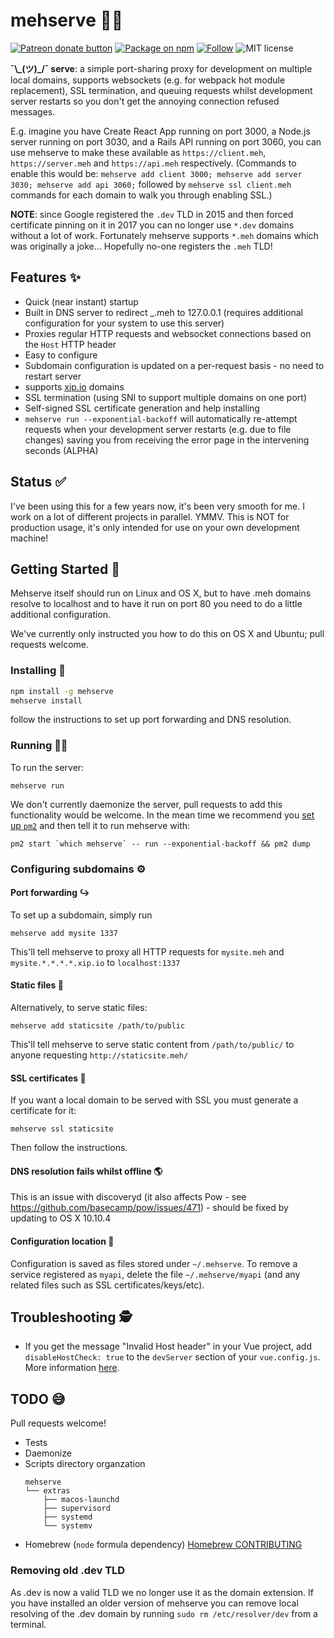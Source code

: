 # mehserve 🤷‍♂️

<span class="badge-patreon"><a href="https://patreon.com/benjie" title="Support Benjie's OSS development on Patreon"><img src="https://img.shields.io/badge/donate-via%20Patreon-orange.svg" alt="Patreon donate button" /></a></span>
[![Package on npm](https://img.shields.io/npm/v/mehserve.svg?style=flat)](https://www.npmjs.com/package/mehserve)
[![Follow](https://img.shields.io/badge/twitter-@Benjie-blue.svg)](https://twitter.com/Benjie)
![MIT license](https://img.shields.io/npm/l/mehserve.svg)

**¯\\\_(ツ)\_/¯ serve**: a simple port-sharing proxy for development on multiple local domains,
supports websockets (e.g. for webpack hot module replacement), SSL
termination, and queuing requests whilst development server restarts so you
don't get the annoying connection refused messages.

E.g. imagine you have Create React App running on port 3000, a Node.js server
running on port 3030, and a Rails API running on port 3060, you can use
mehserve to make these available as `https://client.meh`, `https://server.meh`
and `https://api.meh` respectively. (Commands to enable this would be:
`mehserve add client 3000; mehserve add server 3030; mehserve add api 3060;`
followed by `mehserve ssl client.meh` commands for each domain to walk you
through enabling SSL.)

**NOTE**: since Google registered the `.dev` TLD in 2015 and then forced
certificate pinning on it in 2017 you can no longer use `*.dev` domains
without a lot of work. Fortunately mehserve supports `*.meh` domains which
was originally a joke... Hopefully no-one registers the `.meh` TLD!

## Features ✨

- Quick (near instant) startup
- Built in DNS server to redirect \_.meh to 127.0.0.1 (requires
  additional configuration for your system to use this server)
- Proxies regular HTTP requests and websocket connections based on the `Host`
  HTTP header
- Easy to configure
- Subdomain configuration is updated on a per-request basis - no need to
  restart server
- supports [xip.io](http://xip.io/) domains
- SSL termination (using SNI to support multiple domains on one port)
- Self-signed SSL certificate generation and help installing
- `mehserve run --exponential-backoff` will automatically re-attempt requests
  when your development server restarts (e.g. due to file changes) saving
  you from receiving the error page in the intervening seconds (ALPHA)

## Status ✅

I've been using this for a few years now, it's been very smooth for me. I
work on a lot of different projects in parallel. YMMV. This is NOT for
production usage, it's only intended for use on your own development machine!

## Getting Started 🚀

Mehserve itself should run on Linux and OS X, but to have .meh domains
resolve to localhost and to have it run on port 80 you need to do a little
additional configuration.

We've currently only instructed you how to do this on OS X and Ubuntu; pull
requests welcome.

### Installing 💾

```bash
npm install -g mehserve
mehserve install
```

follow the instructions to set up port forwarding and DNS resolution.

### Running 🏃‍♀️

To run the server:

`mehserve run`

We don't currently daemonize the server, pull requests to add this
functionality would be welcome. In the mean time we recommend you [set up
`pm2`](http://pm2.keymetrics.io/docs/usage/quick-start/) and then tell it to
run mehserve with:

```
pm2 start `which mehserve` -- run --exponential-backoff && pm2 dump
```

### Configuring subdomains ⚙️

#### Port forwarding ↪️

To set up a subdomain, simply run

`mehserve add mysite 1337`

This'll tell mehserve to proxy all HTTP requests for `mysite.meh`
and `mysite.*.*.*.*.xip.io` to `localhost:1337`

#### Static files 📄

Alternatively, to serve static files:

`mehserve add staticsite /path/to/public`

This'll tell mehserve to serve static content from `/path/to/public/` to anyone
requesting `http://staticsite.meh/`

#### SSL certificates 🔐

If you want a local domain to be served with SSL you must generate a
certificate for it:

`mehserve ssl staticsite`

Then follow the instructions.

#### DNS resolution fails whilst offline 🌎

This is an issue with discoveryd (it also affects Pow - see
https://github.com/basecamp/pow/issues/471) - should be fixed by
updating to OS X 10.10.4

#### Configuration location 🧭

Configuration is saved as files stored under `~/.mehserve`. To remove a service
registered as `myapi`, delete the file `~/.mehserve/myapi` (and any related
files such as SSL certificates/keys/etc).

## Troubleshooting 🕵️

- If you get the message "Invalid Host header" in your Vue project, add
  `disableHostCheck: true` to the `devServer` section of your `vue.config.js`.
  More information [here](https://github.com/benjie/mehserve/issues/23).

## TODO 😅

Pull requests welcome!

- Tests
- Daemonize
- Scripts directory organzation
  ```
  mehserve
  └── extras
      ├── macos-launchd
      ├── supervisord
      ├── systemd
      └── systemv
  ```
- Homebrew (`node` formula dependency) [Homebrew CONTRIBUTING](https://github.com/caskroom/homebrew-cask/blob/master/CONTRIBUTING.md)

### Removing old .dev TLD

As .dev is now a valid TLD we no longer use it as the domain extension. If you have installed an older version of mehserve you can remove local resolving of the .dev domain by running `sudo rm /etc/resolver/dev` from a terminal.
